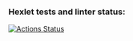 ### Hexlet tests and linter status:
[![Actions Status](https://github.com/valeriabla/qa-engineer-project-85/actions/workflows/hexlet-check.yml/badge.svg)](https://github.com/valeriabla/qa-engineer-project-85/actions)